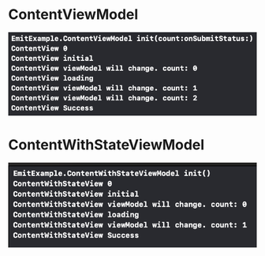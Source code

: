 # ContentViewModel

![a](./assets/Screenshot%202023-11-23%20at%2000.11.24.png)

# ContentWithStateViewModel

![b](./assets/Screenshot%202023-11-23%20at%2000.11.48.png)